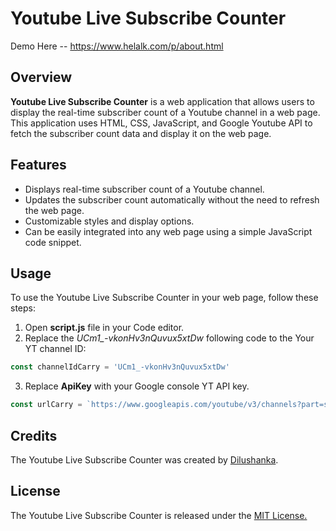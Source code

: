 # Youtube Live Subscribe Counter
Demo Here -- https://www.helalk.com/p/about.html

## Overview
**Youtube Live Subscribe Counter** is a web application that allows users to display the real-time subscriber count of a Youtube channel in a web page. This application uses HTML, CSS, JavaScript, and Google Youtube API to fetch the subscriber count data and display it on the web page.

## Features
* Displays real-time subscriber count of a Youtube channel.
* Updates the subscriber count automatically without the need to refresh the web page.
* Customizable styles and display options.
* Can be easily integrated into any web page using a simple JavaScript code snippet.

## Usage
To use the Youtube Live Subscribe Counter in your web page, follow these steps:

1. Open **script.js** file in your Code editor.
2. Replace the *UCm1_-vkonHv3nQuvux5xtDw*  following code to the Your YT channel ID:
```js
const channelIdCarry = 'UCm1_-vkonHv3nQuvux5xtDw'
```
3. Replace **ApiKey** with your Google console YT API key.
```js
const urlCarry = `https://www.googleapis.com/youtube/v3/channels?part=statistics&id=${channelIdCarry}&key=ApiKey`;
```
## Credits
The Youtube Live Subscribe Counter was created by [Dilushanka](https://github.com/dilushanka/).

## License
The Youtube Live Subscribe Counter is released under the [MIT License.](https://opensource.org/licenses/MIT)
